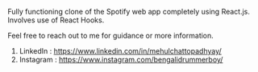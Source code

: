 Fully functioning clone of the Spotify web app completely using React.js. Involves use of React Hooks. 



Feel free to reach out to me for guidance or more information.

1. LinkedIn : https://www.linkedin.com/in/mehulchattopadhyay/
2. Instagram : https://www.instagram.com/bengalidrummerboy/
